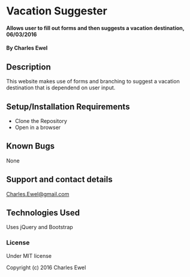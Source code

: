 # Vacation Suggester

#### Allows user to fill out forms and then suggests a vacation destination, 06/03/2016

#### By Charles Ewel

## Description

This website makes use of forms and branching to suggest a vacation destination that is dependend on user input.

## Setup/Installation Requirements

* Clone the Repository
* Open in a browser

## Known Bugs

None

## Support and contact details

Charles.Ewel@gmail.com

## Technologies Used

Uses jQuery and Bootstrap

### License

Under MIT license

Copyright (c) 2016 Charles Ewel
